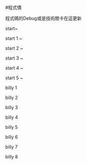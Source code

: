 #程式債

程式碼的Debug或是技術關卡在這更新

start~

start 1 ~

start 2 ~

start 3 ~

start 4 ~

start 5 ~

billy 1

billy 2

billy 3

billy 4

billy 5

billy 6

billy 7

billy 8
